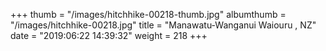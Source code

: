 +++
thumb = "/images/hitchhike-00218-thumb.jpg"
albumthumb = "/images/hitchhike-00218.jpg"
title = "Manawatu-Wanganui Waiouru , NZ"
date = "2019:06:22 14:39:32"
weight = 218
+++

